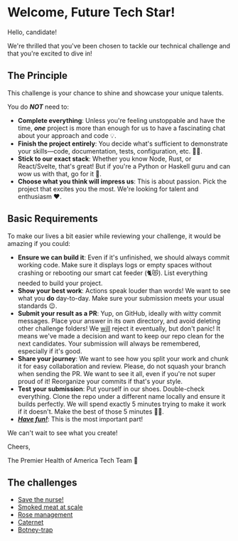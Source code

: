 # Welcome, Future Tech Star!

Hello, candidate!

We're thrilled that you've been chosen to tackle our technical challenge and that you're excited to dive in!

## The Principle
This challenge is your chance to shine and showcase your unique talents.

You do ***NOT*** need to:

- **Complete everything**: Unless you're feeling unstoppable and have the time, ***one*** project is more than enough for us to have a fascinating chat about your approach and code 💡.
- **Finish the project entirely**: You decide what's sufficient to demonstrate your skills—code, documentation, tests, configuration, etc. 🏋️‍♀️.
- **Stick to our exact stack**: Whether you know Node, Rust, or React/Svelte, that's great! But if you're a Python or Haskell guru and can wow us with that, go for it 💪.
- **Choose what you think will impress us**: This is about passion. Pick the project that excites you the most. We're looking for talent and enthusiasm ❤️.

## Basic Requirements

To make our lives a bit easier while reviewing your challenge, it would be amazing if you could:

- **Ensure we can build it**: Even if it's unfinished, we should always commit working code. Make sure it displays logs or empty spaces without crashing or rebooting our smart cat feeder (🐈😻). List everything needed to build your project.
- **Show your best work**: Actions speak louder than words! We want to see what you **do** day-to-day. Make sure your submission meets your usual standards 😉.
- **Submit your result as a PR**: Yup, on GitHub, ideally with witty commit messages. Place your answer in its own directory, and avoid deleting other challenge folders! We <u>will</u> reject it eventually, but don't panic! It means we've made a decision and want to keep our repo clean for the next candidates. Your submission will always be remembered, especially if it's good.
- **Share your journey**: We want to see how you split your work and chunk it for easy collaboration and review. Please, do not squash your branch when sending the PR. We want to see it all, even if you're not super proud of it! Reorganize your commits if that's your style.
- **Test your submission**: Put yourself in our shoes. Double-check everything. Clone the repo under a different name locally and ensure it builds perfectly. We will spend exactly 5 minutes trying to make it work if it doesn't. Make the best of those 5 minutes 👸🏻.
- ***<u>Have fun!</u>***: This is the most important part!

We can't wait to see what you create!

Cheers,

The Premier Health of America Tech Team 🚀


## The challenges

- [Save the nurse!](Nurseomator/Nurseomator.md)
- [Smoked meat at scale](Smokedmeater/Smokedmeater.md)
- [Rose management](schitts/RoseApothecary.md)
- [Caternet](caternet/CatWeb.md)
- [Botney-trap](botney-trap/Botney-trap.md)
